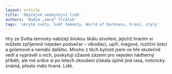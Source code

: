 ```yaml
---
layout: article
title: 'Obyčejně neobyčejní lidé'
authors: 'Radim „smrq“ Trčálek'
tags: 'skryté světy, Svět temnoty, World of Darkness, hraní, styly'
---
```


Hry ze Světa temnoty nabízejí širokou škálu stvoření, jejichž hraním si můžete zpříjemnit nejeden podvečer – vlkodlaci, upíři, mágové, rozliční šotci a golemové a nemálo dalšího. Mnoho z těch bytostí jsem ve hře skutečně vedl a vyprávěl
o nich, poskytují úžasné zázemí pro nejeden nádherný příběh, ale mé srdce si po letech zkoušení získala úplně jiná rasa, notoricky známá, přesto málo
hraná. Lidé.
